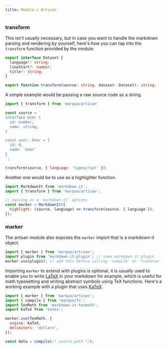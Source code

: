 ```yaml
---
title: Module / Artisan
---
```


### transform

This isn't usually necessary, but in case you want to handle the markdown parsing and rendering by yourself, here's how you can tap into the `transform` function provided by the module.

```typescript
export interface Dataset {
  language?: string;
  lineStart?: number;
  title?: string;
}

export function transform(source: string, dataset: Dataset): string;
```

A simple example would be passing a raw source code as a string.

```javascript
import { transform } from 'marqua/artisan'

const source = `
interface User {
  id: number;
  name: string;
}

const user: User = {
  id: 0,
  name: 'User'
}
`;

transform(source, { language: 'typescript' });
```

Another one would be to use as a highlighter function.

```javascript
import MarkdownIt from 'markdown-it';
import { transform } from 'marqua/artisan';

// passing as a 'markdown-it' options
const marker = MarkdownIt({
  highlight: (source, language) => transform(source, { language });
});
```

### marker

The artisan module also exposes the `marker` import that is a markdown-it object.

```javascript
import { marker } from 'marqua/artisan';
import plugin from 'markdown-it-plugin'; // some markdown-it plugin
marker.use(plugin); // add this before calling 'compile' or 'traverse'
```

Importing `marker` to extend with plugins is optional, it is usually used to enable you to write [LaTeX](https://www.latex-project.org/) in your markdown for example, which is useful for math typesetting and writing abstract symbols using TeX functions. Here's a working example with a plugin that uses [KaTeX](https://katex.org/).

```javascript
import { marker } from 'marqua/artisan';
import { compile } from 'marqua/fs';
import TexMath from 'markdown-it-texmath';
import KaTeX from 'katex';

marker.use(TexMath, {
  engine: KaTeX,
  delimiters: 'dollars',
});

const data = compile(/* source path */);
```
